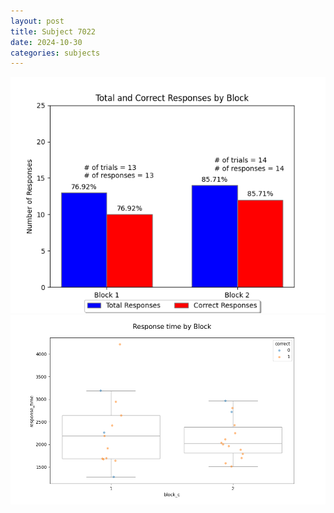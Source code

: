 ```yaml
---
layout: post
title: Subject 7022
date: 2024-10-30
categories: subjects
---
```


![](data/7022/run-1/7022_ATS_responses.png)
![](data/7022/run-1/7022_ATS_rt.png)
